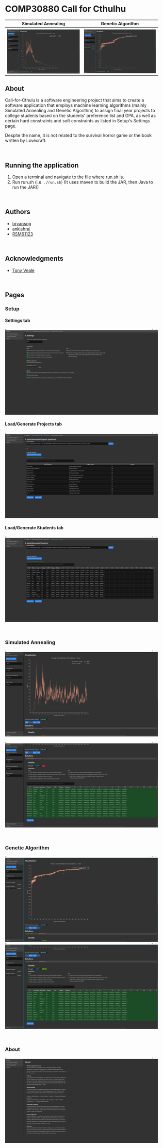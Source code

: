 # COMP30880 Call for Cthulhu

|                                 Simulated Annealing                                  |                                Genetic Algorithm                                 |
| :----------------------------------------------------------------------------------: | :------------------------------------------------------------------------------: |
| ![Simulated Annealing](./readme-resources/img/overview_sa.png "Simulated Annealing") | ![Genetic Algorithm](./readme-resources/img/overview_ga.png "Genetic Algorithm") |


## About
Call-for-Cthulu is a software engineering project that aims to create a software application that employs machine learning algorithms (mainly Simulated Annealing and Genetic Algorithm) to assign final year projects to college students based on the students' preference list and GPA, as well as certain hard constraints and soft constraints as listed in Setup's Settings page.

Despite the name, it is not related to the survival horror game or the book written by Lovecraft.

&nbsp;

## Running the application
1. Open a terminal and navigate to the file where run.sh is.
2. Run run&#46;sh (i.e. `./run.sh`) (It uses maven to build the JAR, then Java to run the JAR))

&nbsp;

## Authors

- [bryansng](https://github.com/bryansng)
- [ankishraj](https://github.com/ankishraj)
- [RSM61123](https://github.com/RSM61123)

&nbsp;

## Acknowledgments

- [Tony Veale](https://people.ucd.ie/tony.veale)

&nbsp;

## Pages

### Setup

#### Settings tab

![Settings tab](readme-resources/img/1_setup_part1_dark.png "Settings tab")

#### Load/Generate Projects tab

![Projects tab](readme-resources/img/1_setup_part2_dark.png "Projects tab")

#### Load/Generate Students tab

![Students tab](readme-resources/img/1_setup_part3_dark.png "Students tab")

&nbsp;

### Simulated Annealing

![Simulated Annealing part 1](readme-resources/img/2_simulated_annealing_part1_dark.png "Simulated Annealing part 1")

![Simulated Annealing part 2](readme-resources/img/2_simulated_annealing_part2_dark.png "Simulated Annealing part 2")

&nbsp;

### Genetic Algorithm

![Genetic Algorithm part 1](readme-resources/img/3_genetic_algorithm_part1_dark.png "Genetic Algorithm part 1")
![Genetic Algorithm part 2](readme-resources/img/3_genetic_algorithm_part2_dark.png "Genetic Algorithm part 2")

&nbsp;

### About

![About](readme-resources/img/4_about_dark.png "About")

&nbsp;


<!-- ## How demands are met
- Generate a spreadsheet of projects and supervisors, stating the target audience of each project.
  - Spreadsheet is generated in the form of Excel files (with .xlsx extensions). They are named `StaffProject<numberOfStudents>.xlsx`. Each row is in the form of \<Staff Name\> \<Research Activity\> \<Stream\>.
  - \<Staff Name\> and \<Research Activity\> values are taken directly from `MiskatonicStaffMembers.xlsx`. Difference between ours and the given excel file is:
    - (1) There can exist the same Staff Name, but with different Research Activity. (i.e. "Staff members may propose multiple projects on multiple topics.")
    - (2) In `MiskatonicStaffMembers.xlsx`, each Staff has multiple Research Activities separated by `", "`. `StaffProject<numberOfStudents>.xlsx` has only one specific Research Activity per row.
    - (3) Stream of studies are made explicit. If cell was empty, 50:50 chance it will be `CS` or `CS+DS`, if Dagon Studies, it will be `DS`. (i.e. "DS members propose DS only projects. Non-DS members propose CS or CS+DS projects, but not DS-only projects.")
- Invent some students.
  - The spreadsheet is also generated in Excel files. Named `StudentPreference<numberOfStudents>.xlsx`. Each row is in the form of \<First Name\> \<Last Name\> \<ID\> \<Stream\> \<Preference 1\> \<Preference 2\> ... \<Preference 10\>.
  - Student names are taken from `initials.txt`. It is a dataset of famous celebrities. Their first names and last names are parsed accordingly. (i.e. "You can name your test students in a variety of ways").
  - Student ID is always 8-digits (more than enough). Randomly assigned between the range of 1000 0000 to 9999 9999. It is taken cared of that no two students will have the same ID.
  - Stream assignment based on random number between 1 to 5. If 1-3 is CS (3/5), if 4-5 is DS (2/5). (i.e. "Assume breakdown between CS and DS students is 60/40").
  - Since number of projects proposed always greater than the number of students, we assume each student will always get a different first preference (this is done by checking if the randomly selected project has been assigned as 1st preference to someone else). (i.e. Give each student his/her highest-ranked preference while ensuring no student gets the same project as someone else).
  - All named `StaffProject<numberOfStudents>.xlsx` respectively. (i.e. Generate test set with 60, 120, 240 and 500 students).
  - Match Project and Student if the streams match, i.e. P is CS == S is CS, P is DS == S is DS, and P is CS+DS == S is CS, where P stands for Project and S for student. (i.e. Students express preference for projects suited to their stream).
  - This is proven in `Analysis500 (ForDocumentation).xlsx`, which includes graphs to show you it works. Each project is assigned a preference probability (this probability is determined via Random.nextGaussian() (mean 0, stdev 1.0), then that double value is converted to probability via NormalDistribution of mean 0, stdev 1.0, by getting its equivalent Probability Density Function, PDF). During creation of preference list for each student, this probability of each project is used to determine if the student "prefers" it. (i.e. Projects are assigned in a normally distributed manner (e.g. bell curve), where some projects are more preferred than others).

  	- Number of Projects (Y-axis) vs Percentage Project Distribution (X-axis)
		![Alt text](readme-resources/img/bell_curve.png "Bell Curve")

  	- Preference Probability (aka PDF, Blue) vs Percentage Project Distribution (aka percentage of that project distributed to students, Orange)
		![Alt text](readme-resources/img/preference_probability_vs_percentage_project_distribution.png "Preference Probability vs Percentage Project Distribution") -->
